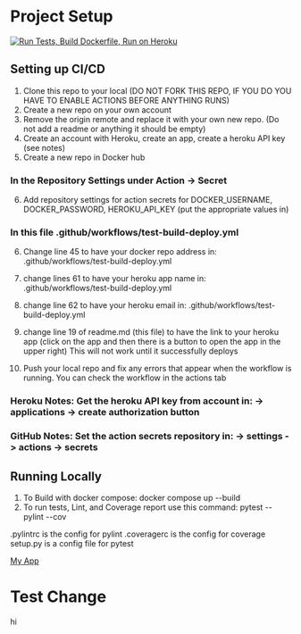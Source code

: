 # Project Setup

[![Run Tests, Build Dockerfile, Run on Heroku](https://github.com/kaw393939/docker_flask/actions/workflows/test-build-deploy.yml/badge.svg)](https://github.com/kaw393939/docker_flask/actions/workflows/test-build-deploy.yml)

## Setting up CI/CD

1. Clone this repo to your local (DO NOT FORK THIS REPO, IF YOU DO YOU HAVE TO ENABLE ACTIONS BEFORE ANYTHING RUNS)
2. Create a new repo on your own account
3. Remove the origin remote and replace it with your own new repo.  (Do not add a readme or anything it should be empty)
4. Create an account with Heroku, create an app, create a heroku API key (see notes)
5. Create a new repo in Docker hub

### In the Repository Settings under Action -> Secret

6. Add repository settings for action secrets for DOCKER_USERNAME, DOCKER_PASSWORD, HEROKU_API_KEY (put the appropriate
   values in)

### In this file .github/workflows/test-build-deploy.yml

6. Change line 45 to have your docker repo address in: .github/workflows/test-build-deploy.yml
7. change lines 61 to have your heroku app name in: .github/workflows/test-build-deploy.yml
8. change line 62 to have your heroku email in: .github/workflows/test-build-deploy.yml

9. change line 19 of readme.md (this file) to have the link to your heroku app (click on the app and then there is a
   button to open the app in the upper right)  This will not work until it successfully deploys
10. Push your local repo and fix any errors that appear when the workflow is running. You can check the workflow in the
    actions tab

### Heroku Notes: Get the heroku API key from account in: -> applications -> create authorization button

### GitHub Notes:  Set the action secrets repository in: -> settings -> actions -> secrets

## Running Locally

1. To Build with docker compose:
   docker compose up --build
2. To run tests, Lint, and Coverage report use this command: pytest --pylint --cov

.pylintrc is the config for pylint .coveragerc is the config for coverage setup.py is a config file for pytest

[My App](https://kwilliam-flask.herokuapp.com)

# Test Change

hi